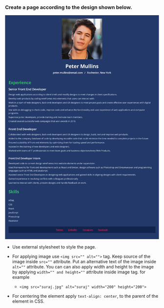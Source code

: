 ### Create a page according to the design shown below.

![alt text](https://raw.githubusercontent.com/suraj122/AC-STYLE-images/master/introduction/assignment2.png)

- Use external stylesheet to style the page.

- For applying image use `<img src="" alt="">` tag. Keep source of the image inside `src=""` attribute. Put an alternative text of the image inside `alt=""` attribute. You can can also apply width and height to the image by applying `width="" and height=""` attribute inside image tag. for example

  - `<img src="suraj.jpg" alt="suraj" width="200" height="200">`

- For centering the element apply `text-align: center`, to the parent of the element in CSS.
